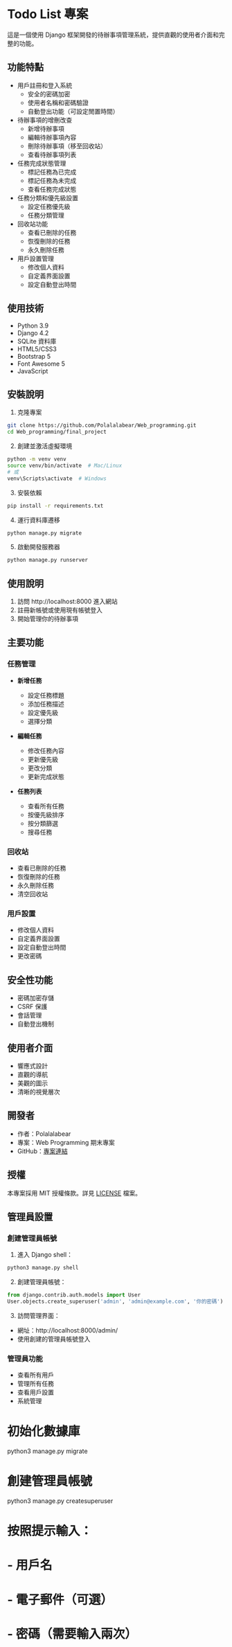 # Todo List 專案

這是一個使用 Django 框架開發的待辦事項管理系統，提供直觀的使用者介面和完整的功能。

## 功能特點

- 用戶註冊和登入系統
  - 安全的密碼加密
  - 使用者名稱和密碼驗證
  - 自動登出功能（可設定閒置時間）
- 待辦事項的增刪改查
  - 新增待辦事項
  - 編輯待辦事項內容
  - 刪除待辦事項（移至回收站）
  - 查看待辦事項列表
- 任務完成狀態管理
  - 標記任務為已完成
  - 標記任務為未完成
  - 查看任務完成狀態
- 任務分類和優先級設置
  - 設定任務優先級
  - 任務分類管理
- 回收站功能
  - 查看已刪除的任務
  - 恢復刪除的任務
  - 永久刪除任務
- 用戶設置管理
  - 修改個人資料
  - 自定義界面設置
  - 設定自動登出時間

## 使用技術

- Python 3.9
- Django 4.2
- SQLite 資料庫
- HTML5/CSS3
- Bootstrap 5
- Font Awesome 5
- JavaScript

## 安裝說明

1. 克隆專案
```bash
git clone https://github.com/Polalalabear/Web_programming.git
cd Web_programming/final_project
```

2. 創建並激活虛擬環境
```bash
python -m venv venv
source venv/bin/activate  # Mac/Linux
# 或
venv\Scripts\activate  # Windows
```

3. 安裝依賴
```bash
pip install -r requirements.txt
```

4. 運行資料庫遷移
```bash
python manage.py migrate
```

5. 啟動開發服務器
```bash
python manage.py runserver
```

## 使用說明

1. 訪問 http://localhost:8000 進入網站
2. 註冊新帳號或使用現有帳號登入
3. 開始管理你的待辦事項

## 主要功能

### 任務管理
- **新增任務**
  - 設定任務標題
  - 添加任務描述
  - 設定優先級
  - 選擇分類

- **編輯任務**
  - 修改任務內容
  - 更新優先級
  - 更改分類
  - 更新完成狀態

- **任務列表**
  - 查看所有任務
  - 按優先級排序
  - 按分類篩選
  - 搜尋任務

### 回收站
- 查看已刪除的任務
- 恢復刪除的任務
- 永久刪除任務
- 清空回收站

### 用戶設置
- 修改個人資料
- 自定義界面設置
- 設定自動登出時間
- 更改密碼

## 安全性功能
- 密碼加密存儲
- CSRF 保護
- 會話管理
- 自動登出機制

## 使用者介面
- 響應式設計
- 直觀的導航
- 美觀的圖示
- 清晰的視覺層次

## 開發者

- 作者：Polalalabear
- 專案：Web Programming 期末專案
- GitHub：[專案連結](https://github.com/Polalalabear/Web_programming/tree/main/final_project)

## 授權

本專案採用 MIT 授權條款。詳見 [LICENSE](LICENSE) 檔案。

## 管理員設置

### 創建管理員帳號
1. 進入 Django shell：
```bash
python3 manage.py shell
```

2. 創建管理員帳號：
```python
from django.contrib.auth.models import User
User.objects.create_superuser('admin', 'admin@example.com', '你的密碼')
```

3. 訪問管理界面：
- 網址：http://localhost:8000/admin/
- 使用創建的管理員帳號登入

### 管理員功能
- 查看所有用戶
- 管理所有任務
- 查看用戶設置
- 系統管理 

# 初始化數據庫
python3 manage.py migrate

# 創建管理員帳號
python3 manage.py createsuperuser
# 按照提示輸入：
# - 用戶名
# - 電子郵件（可選）
# - 密碼（需要輸入兩次） 